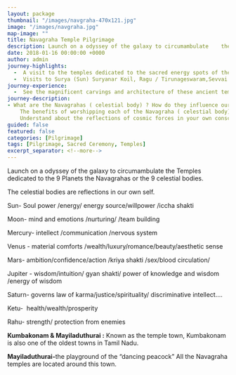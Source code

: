 ```yaml
---
layout: package
thumbnail: "/images/navgraha-470x121.jpg"
image: "/images/navgraha.jpg"
map-image: ""
title: Navagraha Temple Pilgrimage
description: Launch on a odyssey of the galaxy to circumambulate    the Temples dedicated to the 9 Planets the Navagrahas or the 9     celestial bodies.
date: 2018-01-16 00:00:00 +0000
author: admin
journey-highlights:
  -  A visit to the temples dedicated to the sacred energy spots of the nine celestial bodies.
  -  Visits to Surya (Sun) Suryanar Koil, Ragu / Tirunageswaram,Sevvai      (Mars) Vaitheeswaran Koil, Chandran (Moon) Thingaloor, Sani (Saturn) Thirunallar, Sukran (Venus) Kanchanur,Kethu / Keezha perumpallam,Guru (Jupiter) / Alangudi,Budhan (Mercury) Thiruvengadu  
journey-experience: 
  -  See the magnificent carvings and architecture of these ancient temples dedicated to the sacred energy spots of  the nine celestial bodies. Understand the history and  engage in the stories behind each of the temple. As you hear the stories you make connections with your own life experiences and patterns. Praying at these temples with awareness and understanding helps us release our own patterns as we recognize them, leading us towards a more transformed life.
journey-description:
- What are the Navagrahas ( celestial body) ? How do they influence our     existence.Learn about what each Navgraha (celestial body) represents
    The benefits of worshipping each of the Navagraha ( celestial body)
    Understand about the reflections of cosmic forces in your own consciousness
guided: false
featured: false
categories: [Pilgrimage]
tags: [Pilgrimage, Sacred Ceremony, Temples]
excerpt_separator: <!--more-->
---
```

<p>Launch on a odyssey of the galaxy to circumambulate the Temples dedicated to the 9 Planets the Navagrahas or the 9 celestial bodies.<!--more--></p>
<p>The celestial bodies are reflections in our own self.</p>
<p>Sun- Soul power /energy/ energy source/willpower /iccha shakti</p>
<p>Moon- mind and emotions /nurturing/ /team building</p>
<p>Mercury- intellect /communication /nervous system </p>
<p>Venus - material comforts /wealth/luxury/romance/beauty/aesthetic sense</p>
<p>Mars- ambition/confidence/action /kriya shakti /sex/blood circulation/</p>
<p>Jupiter - wisdom/intuition/ gyan shakti/ power of knowledge and wisdom /energy of wisdom</p>
<p>Saturn- governs law of karma/justice/spirituality/ discriminative intellect….</p>
<p>Ketu-  health/wealth/prosperity</p>
<p>Rahu- strength/ protection from enemies</p>
<p><strong>Kumbakonam &amp; Mayiladuthurai :</strong> Known as the temple town, Kumbakonam is also one of the oldest towns in Tamil Nadu.</p>
<p><strong>Mayiladuthurai-</strong>the playground of the “dancing peacock” All the Navagraha temples are located around this town.</p>
